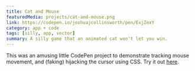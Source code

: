 ```yaml
---
title: Cat and Mouse
featuredMedia: projects/cat-and-mouse.png
link: https://codepen.io/joshuajcollinsworth/pen/ExjZexY
category: app + code
tags: [silly, app, vector]
summary: A silly game that an animated cat won't let you win.
---
```


This was an amusing little CodePen project to demonstrate tracking mouse movement, and (faking) hijacking the cursor using CSS. Try it out [here](https://codepen.io/joshuajcollinsworth/pen/ExjZexY/).
